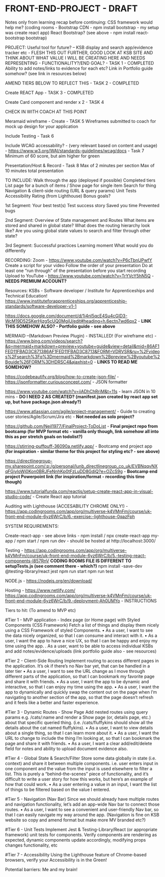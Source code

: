 # FRONT-END-PROJECT - DRAFT

Notes only from learning recap before continuing:
CSS framework would help me? (coding rooms - Bootstrap CDN - npm install bootstrap - my setup was create react app)
React Bootstrap? (see above - npm install react-bootstrap bootstrap)

PROJECT:
Useful tool for future? – KSB display and search app/evidence tracker etc - FLESH THIS OUT FURTHER, GOOD LOOK AT KSB SITE AND THINK ABOUT WHAT VALUE I WILL BE CREATING HERE AND NEEDS REPRESENTING - FUNCTIONALITY?/END GOAL? - TASK 1 - COMPLETED
Ability to add notes/links to evidence for each etc?
Link in Portfolio guide somehow? (see link in resources below)

AMEND TIERS BELOW TO REFLECT THIS - TASK 2 - COMPLETED

Create REACT App - TASK 3 - COMPLETED

Create Card component and render x 2 - TASK 4

CHECK IN WITH COACH AT THIS POINT

Meramaid wireframe - Create - TASK 5
Wireframes submitted to coach for mock up design for your application

Include Testing - Task 6

Include WCAG accessability? - (very relevant based on content and usage) - https://www.w3.org/WAI/standards-guidelines/wcag/docs - Task 7
Minimum of 60 score, but aim higher for green

Presentation/Host & Record - Task 8
Max of 2 minutes per section
Max of 10 minutes total presentation

TO INCLUDE:
Walk through the app (deployed if possible)
Completed tiers
List page for a bunch of items / Show page for single item
Search for thing
Navigation & client-side routing (URL & query params)
Unit Tests
Accessibility Rating (from Lighthouse)
Bonus goals?

1st Segment:
Your best test(s)
Test success story
Saved you time
Prevented bugs

2nd Segment:
Overview of State management and Routes
What items are stored and shared in global state?
What does the routing hierarchy look like?
Are you using global state values to search and filter through other state?

3rd Segment:
Successful practices
Learning moment
What would you do differently

RECORDING:
Zoom - https://www.youtube.com/watch?v=P6cTbnUPwfY
Create a script for your video
Follow the order of your presentation
Do at least one “run through” of the presentation before you start recording
Upload to YouTube - https://www.youtube.com/watch?v=TrYVcY5hN5Q - **NEEDS PREMIUM ACCOUNT?**

Resources:
KSBs - Software developer / Institute for Apprenticeships and Technical Education! https://www.instituteforapprenticeships.org/apprenticeship-standards/software-developer-v1-1

https://docs.google.com/document/d/1i4nl5qcE4Su4cGID3-WcM19D52SKerHjzg5cUQ0MgjU/edit#heading=h.6ectn7wd6qx2 - **LINK THIS SOMEHOW ALSO? - Portfolio guide - see above**

MERMAID –(Markdown Preview Plugin) - INSTALLED! (For wireframe etc) - https://www.bing.com/videos/search?&q=mermaid+markdown+preview+youtube+guide&view=detail&mid=86AF1FED11FBAD3C871386AF1FED11FBAD3C8713&FORM=VDRVSR&ru=%2Fvideos%2Fsearch%3Fq%3Dmermaid%2Bmarkdown%2Bpreview%2Byoutube%2Bguide%26FORM%3DHDRSC4&ajaxhist=0 - **LINKS TO READ ME SOMEHOW?**

https://codebeautify.org/blog/how-to-create-json-file/ -
https://jsonformatter.curiousconcept.com/ - JSON formatter

https://www.youtube.com/watch?v=iiADhChRriM&t=11s - learn JSON in 10 mins - **DO I NEED 2 AS CREATED? (manifest.json created by react app set up, but have package.json already?)**

https://www.atlassian.com/agile/project-management/ - Guide to creating user stories/Agile/Scrum/Jira etc - **Not needed as solo project?**

https://github.com/Neil1977/FinalProject-ToDoList - **Final project repo from bootcamp (for MVP format etc - vanilla only though, link somehow all into this as per stretch goals on todolist?)**

https://stirring-puffpuff-36090a.netlify.app/ - Bootcamp end project app **(for inspiration - similar theme for this project for styling etc? - see above)**

https://directlinegroup-my.sharepoint.com/:p:/g/personal/lunb_directlinegroup_co_uk/EVBNqqvNXqFGiyloWj0Kon0BRJFeNnhKp0tFzLuDD8GdiQ?e=OZcS9g - **Bootcamp end project Powerpoint link (for inspiration/format - recording this time though)**

https://www.tutorialfunda.com/reactjs/setup-create-react-app-in-visual-studio-code/ - Create React app tutorial

Auditing with Lighthouse (ACCESABILITY CHROME ONLY!) - https://app.codingrooms.com/app/org/multiverse-k4VMnFm/course/uk-front-end-module-6yz6WrC/b/6.-exercise:-lighthouse-0qazFph

SYSTEM REQUIREMENTS:

Create-react-app - see above links - npm install / npx create-react-app my-app / npm start / npm run dev - should be hosted at http://localhost:3000/

Testing - https://app.codingrooms.com/app/org/multiverse-k4VMnFm/course/uk-front-end-module-6yz6WrC/b/5.-testing-react-components-l857RnV **CODING ROOMS FILE IS DIFFERENT TO setupTests.js (see comment there - which?)**
npm install -save-dev @testing-library/react jest
npm run start
npm run test

NODE.js - https://nodejs.org/en/download/

Hosting - https://www.netlify.com/
https://app.codingrooms.com/app/org/multiverse-k4VMnFm/course/uk-front-end-module-6yz6WrC/b/9.-deployment-Ah0UMYo - INSTRUCTIONS

Tiers to hit: (To amend to MVP etc)

#Tier 1 - MVP application - Index page (or Home page) with Styled Components (CSS Framework)
Fetch a list of things and display them nicely using a CSS Framework of styled Components.
• As a user, I want to see the data nicely organized, so that I can consume and interact with it.
• As a user, I want the app to have a nice UX, so that I can be happy and enjoy my time using the app.
. As a user, want to be able to access individual KSBs and add notes/evidence/uploads (link portfolio guide also - see resources)

#Tier 2 - Client-Side Routing
Implement routing to access different pages in the application. It’s ok if there’s no Nav bar yet, that can be handled in a later tier
• As a user, I want to see the URL change as I move through different parts of the application, so that I can bookmark my favorite page and share it with friends.
• As a user, I want the app to be dynamic and interactive, so that I can enjoy my time using the app.
• As a user, I want the app to dynamically and quickly swap the content out on the page when I’m navigating to another section of the app, so that the page doesn’t refresh and it feels like a better and faster experience.

#Tier 3 - Dynamic Routes - Show Page
Add nested routes using query params e.g. /cats/:name and render a Show page (or, details page, etc.) about that specific queried thing. (i.e. /cats/fluffykins should show all the details about the cat named fluffykins).
• As a user, I want to view details about a single thing, so that I can learn more about it.
• As a user, I want the URL to change to include the thing I’m looking at, so that I can bookmark the page and share it with friends.
• As a user, I want a clear add/edit/delete field for notes and ability to upload document evidence also.

#Tier 4 - Global State & Search/Filter
Store some data globally in state (i.e. context) and share it between multiple components. i.e. user enters input in one component and the value from the input is used elsewhere to filter a list. This is purely a “behind-the-scenes” piece of functionality, and it’s difficult to write a user story for how this works, but here’s an example of how that could work.
• As a user entering a value in an input, I want the list of things to be filtered based on the value I entered.

#Tier 5 - Navigation (Nav Bar)
Since we should already have multiple routes and navigation functionality, let’s add an app-wide Nav bar to connect those routes.
• As a user, I want to see a convenient and user-friendly Nav bar, so that I can easily navigate my way around the app. (Navigation is fine on KSB website so copy and amend format but make more MV branded etc?)

#Tier 6 - Unit Tests
Implement Jest & Testing-Library/React (or appropriate framework) unit tests for components.
Verify components are rendering as expected, dynamic components update accordingly, modifying props changes functionality, etc

#Tier 7 - Accessibility
Using the Lighthouse feature of Chrome-based browsers, verify your Accessibility is in the Green!

Potential barriers: Me and my brain!
